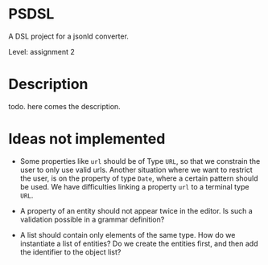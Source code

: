 # PSDSL
A DSL project for a jsonld converter.

Level: assignment 2

# Description

todo. here comes the description.



# Ideas not implemented

* Some properties like `url` should be of Type `URL`, so that we constrain the user to only use valid urls. Another situation where we want to restrict the user, is on the property of type `Date`, where a certain pattern should be used. We have difficulties linking a property `url` to a terminal type `URL`.

* A property of an entity should not appear twice in the editor.
Is such a validation possible in a grammar definition?

* A list should contain only elements of the same type. How do we instantiate a list of entities? Do we create the entities first, and then add the identifier to the object list?
